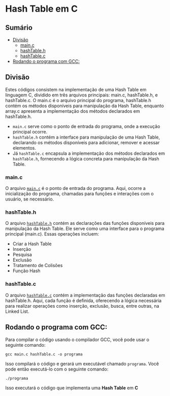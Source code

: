# Hash Table em C

## Sumário 

- [Divisão](#divisão)
    - [main.c](#mainc)
    - [hashTable.h](#hashtableh)
    - [hashTable.c](#hashtablec)
- [Rodando o programa com GCC:](#rodando-o-programa-com-gcc)

## Divisão

Estes códigos consistem na implementação de uma Hash Table em linguagem C, dividido em três arquivos principais: main.c, hashTable.h, e hashTable.c. O main.c é o arquivo principal do programa, hashTable.h contém os métodos disponíveis para manipulação da Hash Table, enquanto array.c apresenta a implementação dos métodos declarados em hashTable.h.

- `main.c` serve como o ponto de entrada do programa, onde a execução principal ocorre.
- `hashTable.h` contém a interface para manipulação de uma Hash Table, declarando os métodos disponíveis para adicionar, remover e acessar elementos.
- Já `hashTable.c` encapsula a implementação dos métodos declarados em `hashTable.h`, fornecendo a lógica concreta para manipulação da Hash Table.


### main.c

O arquivo <a href="https://github.com/FabioHenriqueFarias/algorithms-And-Data-Dtructures/blob/main/Data_Structures/5_Hash-Table/C/main.c">`main.c`</a> é o ponto de entrada do programa. Aqui, ocorre a inicialização do programa, chamadas para funções e interações com o usuário, se necessário.


### hashTable.h

O arquivo <a href="https://github.com/FabioHenriqueFarias/algorithms-And-Data-Dtructures/blob/main/Data_Structures/5_Hash-Table/C/hashTable.h">`hashTable.h`</a> contém as declarações das funções disponíveis para manipulação da Hash Table. Ele serve como uma interface para o programa principal (main.c). Essas operações incluem:

- Criar a Hash Table
- Inserção
- Pesquisa
- Exclusão
- Tratamento de Colisões
- Função Hash

### hashTable.c

O arquivo <a href="https://github.com/FabioHenriqueFarias/algorithms-And-Data-Dtructures/blob/main/Data_Structures/5_Hash-Table/C/hashTable.c">`hashTable.c`</a> contém a implementação das funções declaradas em hashTable.h. Aqui, cada função é definida, oferecendo a lógica necessária para realizar operações como inserção, exclusão, busca, entre outras, na Linked List.

## Rodando o programa com GCC:

Para compilar o código usando o compilador GCC, você pode usar o seguinte comando:

```
gcc main.c hashTable.c -o programa
```

Isso compilará o código e gerará um executável chamado `programa`. Você pode então executá-lo com o seguinte comando:

```
./programa
```

Isso executará o código que implementa uma **Hash Table** em **C**